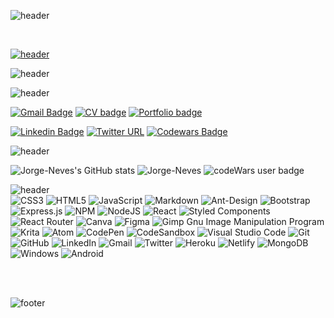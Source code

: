 ![header](https://capsule-render.vercel.app/api?type=waving&color=0:376db8,100:6d37b8&height=200&section=header&text=Paulo%20Santos&fontSize=60&fontColor=ffffff&fontAlign=25&fontAlignY=40&desc=Full%20Stack%20Developer&descSize=35&descAlign=75&animation=fadeIn)


<br>


[![header](/github2.gif)](https://paulo-j-santos.netlify.app/)


![header](https://capsule-render.vercel.app/api?type=transparent&height=75&section=header&text=Greetings&fontSize=50&fontColor=3a2961&fontAlign=50&desc=Thank%20you%20for%20stopping%20by&descAlignY=82&descAlign=53&animation=fadeIn) 

![header](https://capsule-render.vercel.app/api?type=transparent&height=75&section=header&text=Contacts&fontSize=20&fontColor=3a2961&animation=twinkling&fontAlign=50) 


[![Gmail Badge](https://img.shields.io/badge/-paulo.jorge.ngs@gmail.com-282A36?style=flat-square&logo=Gmail&logoColor=red&link=mailto:paulo.jorge.ngs@gmail.com)](mailto:paulo.jorge.ngs@gmail.com) [![CV badge](https://img.shields.io/badge/CV-click%20me-purple??style=flat-square&link=https://drive.google.com/file/d/1CWzBfpV9V73PRosmWU0X--gGMqJKtFNM/view?usp=sharing)](https://drive.google.com/file/d/1CWzBfpV9V73PRosmWU0X--gGMqJKtFNM/view?usp=sharing) [![Portfolio badge](https://img.shields.io/badge/Portfolio-click%20me-purple??style=flat-square&link=https://paulo-j-santos.netlify.app/)](https://paulo-j-santos.netlify.app/) 


[![Linkedin Badge](https://img.shields.io/badge/-Paulo_Santos-282A36?style=flat-square&logo=Linkedin&logoColor=red&link=https://www.linkedin.com/in/paulo-j-santos/)](https://www.linkedin.com/in/paulo-j-santos/) 
[![Twitter URL](https://img.shields.io/badge/-@PauloSa48145871-282A36?style=flat-square&logo=twitter&logoColor=red&url=https://twitter.com/PauloSa48145871)](https://twitter.com/PauloSa48145871)
[![Codewars Badge](https://www.codewars.com/users/Jorge-Neves/badges/micro?style=flat-square&url=https://www.codewars.com/users/Jorge-Neves)](https://www.codewars.com/users/Jorge-Neves)


 
 ![header](https://capsule-render.vercel.app/api?type=transparent&height=75&section=header&text=Metrics&fontSize=20&fontColor=3a2961&animation=twinkling&fontAlign=50)

 ![Jorge-Neves's GitHub stats](https://github-readme-stats.vercel.app/api?username=Jorge-Neves&show_icons=true&count_private=true)
 ![Jorge-Neves](https://github-readme-stats.vercel.app/api/top-langs/?username=Jorge-Neves&hide=html&layout=compact&theme=default)
 <img src="https://www.codewars.com/users/Jorge-Neves/badges/large" alt="codeWars user badge" />
 

 ![header](https://capsule-render.vercel.app/api?type=transparent&height=75&section=header&text=skills%20and%20tools&fontSize=20&fontColor=3a2961&animation=twinkling&fontAlign=50)
  <br>
 ![CSS3](https://img.shields.io/badge/css3-%231572B6.svg?style=for-the-badge&logo=css3&logoColor=white)
 ![HTML5](https://img.shields.io/badge/html5-%23E34F26.svg?style=for-the-badge&logo=html5&logoColor=white)
 ![JavaScript](https://img.shields.io/badge/javascript-%23323330.svg?style=for-the-badge&logo=javascript&logoColor=%23F7DF1E)
 ![Markdown](https://img.shields.io/badge/markdown-%23000000.svg?style=for-the-badge&logo=markdown&logoColor=white)
 ![Ant-Design](https://img.shields.io/badge/-AntDesign-%230170FE?style=for-the-badge&logo=ant-design&logoColor=white)
 ![Bootstrap](https://img.shields.io/badge/bootstrap-%23563D7C.svg?style=for-the-badge&logo=bootstrap&logoColor=white)
 ![Express.js](https://img.shields.io/badge/express.js-%23404d59.svg?style=for-the-badge&logo=express&logoColor=%2361DAFB)
 ![NPM](https://img.shields.io/badge/NPM-%23000000.svg?style=for-the-badge&logo=npm&logoColor=white)
 ![NodeJS](https://img.shields.io/badge/node.js-6DA55F?style=for-the-badge&logo=node.js&logoColor=white)
 ![React](https://img.shields.io/badge/react-%2320232a.svg?style=for-the-badge&logo=react&logoColor=%2361DAFB)
 ![Styled Components](https://img.shields.io/badge/styled--components-DB7093?style=for-the-badge&logo=styled-components&logoColor=white)
 ![React Router](https://img.shields.io/badge/React_Router-CA4245?style=for-the-badge&logo=react-router&logoColor=white)
 ![Canva](https://img.shields.io/badge/Canva-%2300C4CC.svg?style=for-the-badge&logo=Canva&logoColor=white)
 ![Figma](https://img.shields.io/badge/figma-%23F24E1E.svg?style=for-the-badge&logo=figma&logoColor=white)
 ![Gimp Gnu Image Manipulation Program](https://img.shields.io/badge/Gimp-657D8B?style=for-the-badge&logo=gimp&logoColor=FFFFFF)
 ![Krita](https://img.shields.io/badge/Krita-203759?style=for-the-badge&logo=krita&logoColor=EEF37B)
 ![Atom](https://img.shields.io/badge/Atom-%2366595C.svg?style=for-the-badge&logo=atom&logoColor=white)
 ![CodePen](https://img.shields.io/badge/CodePen-white?style=for-the-badge&logo=codepen&logoColor=black)
 ![CodeSandbox](https://img.shields.io/badge/Codesandbox-040404?style=for-the-badge&logo=codesandbox&logoColor=DBDBDB)
 ![Visual Studio Code](https://img.shields.io/badge/Visual%20Studio%20Code-0078d7.svg?style=for-the-badge&logo=visual-studio-code&logoColor=white)
 ![Git](https://img.shields.io/badge/git-%23F05033.svg?style=for-the-badge&logo=git&logoColor=white)
 ![GitHub](https://img.shields.io/badge/github-%23121011.svg?style=for-the-badge&logo=github&logoColor=white)
 ![LinkedIn](https://img.shields.io/badge/linkedin-%230077B5.svg?style=for-the-badge&logo=linkedin&logoColor=white)
 ![Gmail](https://img.shields.io/badge/Gmail-D14836?style=for-the-badge&logo=gmail&logoColor=white)
 ![Twitter](https://img.shields.io/badge/@PauloSa48145871-%231DA1F2.svg?style=for-the-badge&logo=Twitter&logoColor=white)
 ![Heroku](https://img.shields.io/badge/heroku-%23430098.svg?style=for-the-badge&logo=heroku&logoColor=white)
 ![Netlify](https://img.shields.io/badge/netlify-%23000000.svg?style=for-the-badge&logo=netlify&logoColor=#00C7B7)
 ![MongoDB](https://img.shields.io/badge/MongoDB-%234ea94b.svg?style=for-the-badge&logo=mongodb&logoColor=white)
 ![Windows](https://img.shields.io/badge/Windows-0078D6?style=for-the-badge&logo=windows&logoColor=white)
 ![Android](https://img.shields.io/badge/Android-3DDC84?style=for-the-badge&logo=android&logoColor=white)
 
   
<br>

<br>


 
![footer](https://capsule-render.vercel.app/api?type=waving&color=0:376db8,100:6d37b8&height=150&section=footer&text=Feel%20free%20to%20connect&fontSize=40&animation=twinkling&fontColor=ffffff&fontAlign=50&fontAlignY=70)
 
